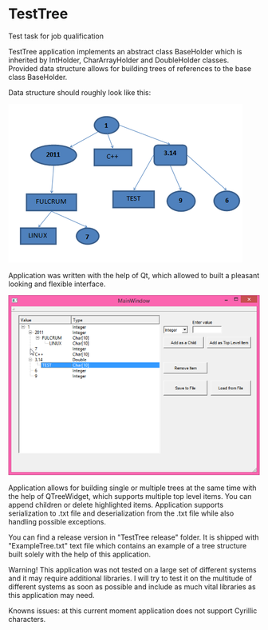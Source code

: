 # TestTree
Test task for job qualification

TestTree application implements an abstract class BaseHolder which is inherited by IntHolder, CharArrayHolder and DoubleHolder classes.
Provided data structure allows for building trees of references to the base class BaseHolder.

Data structure should roughly look like this:

![screenshot1](https://github.com/ImpactOfTesseract/TestTree/blob/master/TestTree/TreeSerialForTestTask.png)

Application was written with the help of Qt, which allowed to built a pleasant looking and flexible interface.

![screenshot1](https://github.com/ImpactOfTesseract/TestTree/blob/master/TestTree/1.png)

Application allows for building single or multiple trees at the same time with the help of QTreeWidget, which supports multiple top level
items. You can append children or delete highlighted items. Application supports serialization to .txt file and deserialization from the .txt file while also handling possible exceptions. 

You can find a release version in "TestTree release" folder. It is shipped with "ExampleTree.txt" text file which contains an example of a tree structure built solely with the help of this application.

Warning! This application was not tested on a large set of different systems and it may require additional libraries. I will try to test it on the multitude of different systems as soon as possible and include as much vital libraries as this application may need.

Knowns issues: at this current moment application does not support Cyrillic characters.
